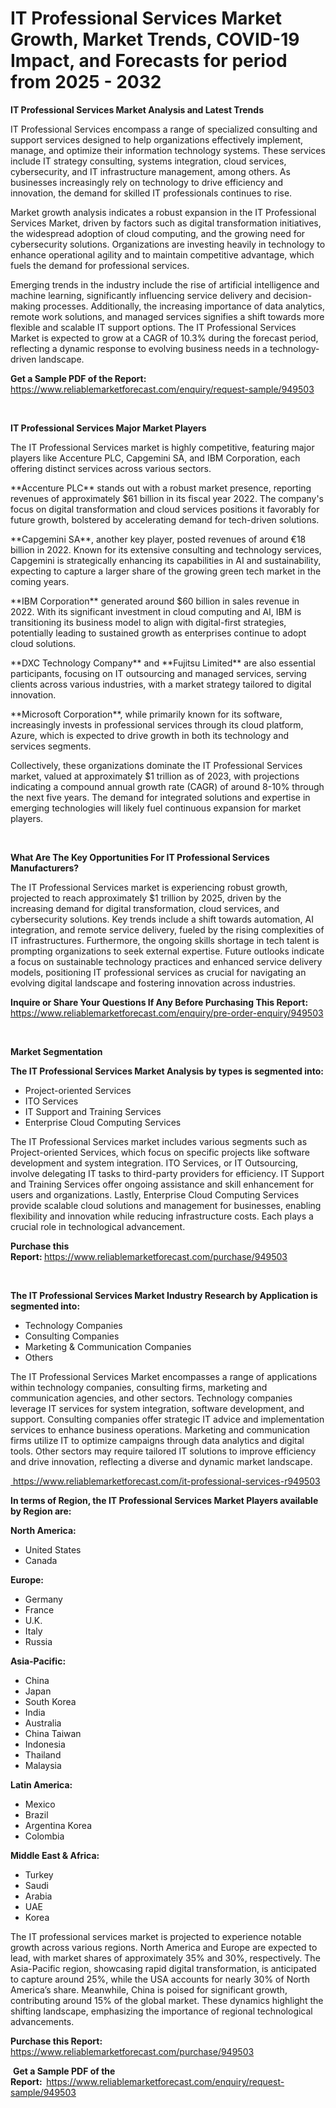 <p><h1>IT Professional Services Market Growth, Market Trends, COVID-19 Impact, and Forecasts for period from 2025 - 2032</h1></p><p><strong>IT Professional Services Market Analysis and Latest Trends</strong></p>
<p><p>IT Professional Services encompass a range of specialized consulting and support services designed to help organizations effectively implement, manage, and optimize their information technology systems. These services include IT strategy consulting, systems integration, cloud services, cybersecurity, and IT infrastructure management, among others. As businesses increasingly rely on technology to drive efficiency and innovation, the demand for skilled IT professionals continues to rise.</p><p>Market growth analysis indicates a robust expansion in the IT Professional Services Market, driven by factors such as digital transformation initiatives, the widespread adoption of cloud computing, and the growing need for cybersecurity solutions. Organizations are investing heavily in technology to enhance operational agility and to maintain competitive advantage, which fuels the demand for professional services.</p><p>Emerging trends in the industry include the rise of artificial intelligence and machine learning, significantly influencing service delivery and decision-making processes. Additionally, the increasing importance of data analytics, remote work solutions, and managed services signifies a shift towards more flexible and scalable IT support options. The IT Professional Services Market is expected to grow at a CAGR of 10.3% during the forecast period, reflecting a dynamic response to evolving business needs in a technology-driven landscape.</p></p>
<p><strong>Get a Sample PDF of the Report:&nbsp;</strong> <a href="https://www.reliablemarketforecast.com/enquiry/request-sample/949503?utm_campaign=3294&utm_medium=2&utm_source=Github&utm_content=ia&utm_term=17042025&utm_id=it-professional-services">https://www.reliablemarketforecast.com/enquiry/request-sample/949503</a></p>
<p>&nbsp;</p>
<p><strong>IT Professional Services Major Market Players</strong></p>
<p><p>The IT Professional Services market is highly competitive, featuring major players like Accenture PLC, Capgemini SA, and IBM Corporation, each offering distinct services across various sectors. </p><p>**Accenture PLC** stands out with a robust market presence, reporting revenues of approximately $61 billion in its fiscal year 2022. The company's focus on digital transformation and cloud services positions it favorably for future growth, bolstered by accelerating demand for tech-driven solutions.</p><p>**Capgemini SA**, another key player, posted revenues of around €18 billion in 2022. Known for its extensive consulting and technology services, Capgemini is strategically enhancing its capabilities in AI and sustainability, expecting to capture a larger share of the growing green tech market in the coming years.</p><p>**IBM Corporation** generated around $60 billion in sales revenue in 2022. With its significant investment in cloud computing and AI, IBM is transitioning its business model to align with digital-first strategies, potentially leading to sustained growth as enterprises continue to adopt cloud solutions.</p><p>**DXC Technology Company** and **Fujitsu Limited** are also essential participants, focusing on IT outsourcing and managed services, serving clients across various industries, with a market strategy tailored to digital innovation.</p><p>**Microsoft Corporation**, while primarily known for its software, increasingly invests in professional services through its cloud platform, Azure, which is expected to drive growth in both its technology and services segments.</p><p>Collectively, these organizations dominate the IT Professional Services market, valued at approximately $1 trillion as of 2023, with projections indicating a compound annual growth rate (CAGR) of around 8-10% through the next five years. The demand for integrated solutions and expertise in emerging technologies will likely fuel continuous expansion for market players.</p></p>
<p>&nbsp;</p>
<p><strong>What Are The Key Opportunities For IT Professional Services Manufacturers?</strong></p>
<p><p>The IT Professional Services market is experiencing robust growth, projected to reach approximately $1 trillion by 2025, driven by the increasing demand for digital transformation, cloud services, and cybersecurity solutions. Key trends include a shift towards automation, AI integration, and remote service delivery, fueled by the rising complexities of IT infrastructures. Furthermore, the ongoing skills shortage in tech talent is prompting organizations to seek external expertise. Future outlooks indicate a focus on sustainable technology practices and enhanced service delivery models, positioning IT professional services as crucial for navigating an evolving digital landscape and fostering innovation across industries.</p></p>
<p><strong>Inquire or Share Your Questions If Any Before Purchasing This Report:</strong> <a href="https://www.reliablemarketforecast.com/enquiry/pre-order-enquiry/949503?utm_campaign=3294&utm_medium=2&utm_source=Github&utm_content=ia&utm_term=17042025&utm_id=it-professional-services">https://www.reliablemarketforecast.com/enquiry/pre-order-enquiry/949503</a></p>
<p>&nbsp;</p>
<p><strong>Market Segmentation</strong></p>
<p><strong>The IT Professional Services Market Analysis by types is segmented into:</strong></p>
<p><ul><li>Project-oriented Services</li><li>ITO Services</li><li>IT Support and Training Services</li><li>Enterprise Cloud Computing Services</li></ul></p>
<p><p>The IT Professional Services market includes various segments such as Project-oriented Services, which focus on specific projects like software development and system integration. ITO Services, or IT Outsourcing, involve delegating IT tasks to third-party providers for efficiency. IT Support and Training Services offer ongoing assistance and skill enhancement for users and organizations. Lastly, Enterprise Cloud Computing Services provide scalable cloud solutions and management for businesses, enabling flexibility and innovation while reducing infrastructure costs. Each plays a crucial role in technological advancement.</p></p>
<p><strong>Purchase this Report:&nbsp;</strong><a href="https://www.reliablemarketforecast.com/purchase/949503?utm_campaign=3294&utm_medium=2&utm_source=Github&utm_content=ia&utm_term=17042025&utm_id=it-professional-services">https://www.reliablemarketforecast.com/purchase/949503</a></p>
<p>&nbsp;</p>
<p><strong>The IT Professional Services Market Industry Research by Application is segmented into:</strong></p>
<p><ul><li>Technology Companies</li><li>Consulting Companies</li><li>Marketing & Communication Companies</li><li>Others</li></ul></p>
<p><p>The IT Professional Services Market encompasses a range of applications within technology companies, consulting firms, marketing and communication agencies, and other sectors. Technology companies leverage IT services for system integration, software development, and support. Consulting companies offer strategic IT advice and implementation services to enhance business operations. Marketing and communication firms utilize IT to optimize campaigns through data analytics and digital tools. Other sectors may require tailored IT solutions to improve efficiency and drive innovation, reflecting a diverse and dynamic market landscape.</p></p>
<p><a href="https://www.reliablemarketforecast.com/it-professional-services-r949503?utm_campaign=3294&utm_medium=2&utm_source=Github&utm_content=ia&utm_term=17042025&utm_id=it-professional-services">&nbsp;https://www.reliablemarketforecast.com/it-professional-services-r949503</a></p>
<p><strong>In terms of Region, the IT Professional Services Market Players available by Region are:</strong></p>
<p>
    <p> <strong> North America: </strong>
        <ul>
            <li>United States</li>
            <li>Canada</li>
        </ul>
        </p> 
    <p> <strong> Europe: </strong>
        <ul>
            <li>Germany</li>
            <li>France</li>
            <li>U.K.</li>
            <li>Italy</li>
            <li>Russia</li>
        </ul>
        </p> 
    <p> <strong> Asia-Pacific: </strong>
        <ul>
            <li>China</li>
            <li>Japan</li>
            <li>South Korea</li>
            <li>India</li>
            <li>Australia</li>
            <li>China Taiwan</li>
            <li>Indonesia</li>
            <li>Thailand</li>
            <li>Malaysia</li>
        </ul>
        </p> 
    <p> <strong> Latin America: </strong>
        <ul>
            <li>Mexico</li>
            <li>Brazil</li>
            <li>Argentina Korea</li>
            <li>Colombia</li>
        </ul>
        </p> 
    <p> <strong> Middle East & Africa: </strong>
        <ul>
            <li>Turkey</li>
            <li>Saudi</li>
            <li>Arabia</li>
            <li>UAE</li>
            <li>Korea</li>
        </ul>
    </p>
    </p>
<p><p>The IT professional services market is projected to experience notable growth across various regions. North America and Europe are expected to lead, with market shares of approximately 35% and 30%, respectively. The Asia-Pacific region, showcasing rapid digital transformation, is anticipated to capture around 25%, while the USA accounts for nearly 30% of North America’s share. Meanwhile, China is poised for significant growth, contributing around 15% of the global market. These dynamics highlight the shifting landscape, emphasizing the importance of regional technological advancements.</p></p>
<p><strong>Purchase this Report: </strong><a href="https://www.reliablemarketforecast.com/purchase/949503?utm_campaign=3294&utm_medium=2&utm_source=Github&utm_content=ia&utm_term=17042025&utm_id=it-professional-services">https://www.reliablemarketforecast.com/purchase/949503</a></p>
<p>&nbsp;<strong>Get a Sample PDF of the Report:&nbsp;&nbsp;</strong><a href="https://www.reliablemarketforecast.com/enquiry/request-sample/949503?utm_campaign=3294&utm_medium=2&utm_source=Github&utm_content=ia&utm_term=17042025&utm_id=it-professional-services">https://www.reliablemarketforecast.com/enquiry/request-sample/949503</a></p>
<p><strong></strong></p>
<p><p></p><p></p><p></p></p>